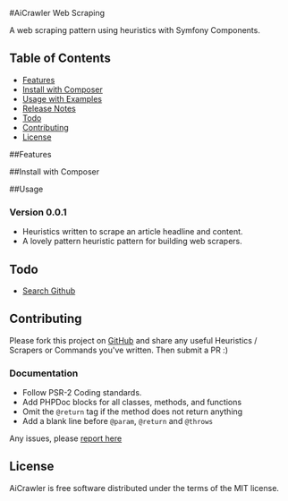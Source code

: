 #AiCrawler Web Scraping

A web scraping pattern using heuristics with Symfony Components.


## Table of Contents

- [Features](#features)
- [Install with Composer](#install)
- [Usage with Examples](#usage)
- [Release Notes](#notes)
- [Todo](#todo)
- [Contributing](#contributing)
- [License](#license)


##Features<a name="features"></a>


##Install with Composer<a name="install"></a>


##Usage<a name="usage"></a>


### Version 0.0.1<a name="notes"></a>

- Heuristics written to scrape an article headline and content.
- A lovely pattern heuristic pattern for building web scrapers.


## Todo<a name="todo"></a>

- [Search Github](https://github.com/danrichards/aicrawler/search?utf8=%E2%9C%93&q=todo)


## Contributing<a name="contributing"></a>

Please fork this project on [GitHub](https://github.com/danrichards/aicrawler) and share any useful Heuristics / 
Scrapers or Commands you've written. Then submit a PR :)


### Documentation<a name="documentation"></a>

- Follow PSR-2 Coding standards.
- Add PHPDoc blocks for all classes, methods, and functions
- Omit the `@return` tag if the method does not return anything
- Add a blank line before `@param`, `@return` and `@throws`

Any issues, please [report here](https://github.com/danrichards/aicrawler/issues)


## License<a name="license"></a>

AiCrawler is free software distributed under the terms of the MIT license.